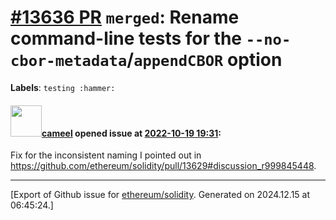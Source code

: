 # [\#13636 PR](https://github.com/ethereum/solidity/pull/13636) `merged`: Rename command-line tests for the `--no-cbor-metadata`/`appendCBOR` option
**Labels**: `testing :hammer:`


#### <img src="https://avatars.githubusercontent.com/u/137030?v=4" width="50">[cameel](https://github.com/cameel) opened issue at [2022-10-19 19:31](https://github.com/ethereum/solidity/pull/13636):

Fix for the inconsistent naming I pointed out in https://github.com/ethereum/solidity/pull/13629#discussion_r999845448.






-------------------------------------------------------------------------------



[Export of Github issue for [ethereum/solidity](https://github.com/ethereum/solidity). Generated on 2024.12.15 at 06:45:24.]
